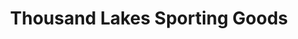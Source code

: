 ---
title: "Thousand Lakes Sporting Goods"
url: /grand-rapids/thousand-lakes-sporting-goods/
shop: sports
---